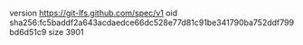 version https://git-lfs.github.com/spec/v1
oid sha256:fc5baddf2a643acdaedce66dc528e77d81c91be341790ba752ddf799bd6d51c9
size 3901
